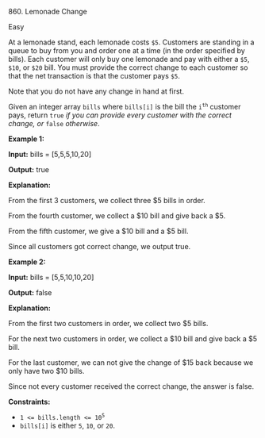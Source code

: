 860\. Lemonade Change

Easy

At a lemonade stand, each lemonade costs `$5`. Customers are standing in a queue to buy from you and order one at a time (in the order specified by bills). Each customer will only buy one lemonade and pay with either a `$5`, `$10`, or `$20` bill. You must provide the correct change to each customer so that the net transaction is that the customer pays `$5`.

Note that you do not have any change in hand at first.

Given an integer array `bills` where `bills[i]` is the bill the <code>i<sup>th</sup></code> customer pays, return `true` _if you can provide every customer with the correct change, or_ `false` _otherwise_.

**Example 1:**

**Input:** bills = [5,5,5,10,20]

**Output:** true

**Explanation:**

From the first 3 customers, we collect three $5 bills in order.

From the fourth customer, we collect a $10 bill and give back a $5.

From the fifth customer, we give a $10 bill and a $5 bill.

Since all customers got correct change, we output true.

**Example 2:**

**Input:** bills = [5,5,10,10,20]

**Output:** false

**Explanation:**

From the first two customers in order, we collect two $5 bills.

For the next two customers in order, we collect a $10 bill and give back a $5 bill.

For the last customer, we can not give the change of $15 back because we only have two $10 bills.

Since not every customer received the correct change, the answer is false.

**Constraints:**

*   <code>1 <= bills.length <= 10<sup>5</sup></code>
*   `bills[i]` is either `5`, `10`, or `20`.